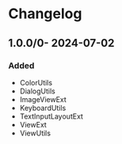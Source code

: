 # Changelog

## 1.0.0/0- 2024-07-02

### Added

- ColorUtils
- DialogUtils
- ImageViewExt
- KeyboardUtils
- TextInputLayoutExt
- ViewExt
- ViewUtils